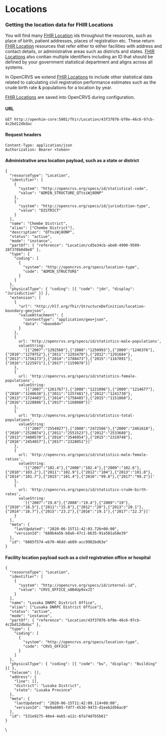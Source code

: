 # Locations

### Getting the location data for FHIR Locations

You will find many [FHIR Location](https://www.hl7.org/fhir/location.html) ids throughout the resources, such as place of birth, patient addresses, places of registration etc. These return [FHIR Location](https://www.hl7.org/fhir/location.html) resources that refer either to either facilities with address and contact details, or administrative areas such as districts and states. [FHIR Locations](https://www.hl7.org/fhir/location.html) also contian multiple identifiers including an ID that should be defined by your government statistical department and aligns across all systems.

In OpenCRVS we extend [FHIR Locations](https://www.hl7.org/fhir/location.html) to include other statistical data related to calculating civil registration performance estimates such as the crude birth rate & populations for a location by year.

[FHIR Locations](https://www.hl7.org/fhir/location.html) are saved into OpenCRVS during configuration.

#### **URL**

```
GET http://openhim-core:5001/fhir/Location/43f37076-bf0e-46c6-97cb-4c2bd12dbdac
```

#### **Request headers**

```
Content-Type: application/json
Authorization: Bearer <token>
```

#### **Administrative area location payload, such as a state or district**

```
{
  "resourceType": "Location",
  "identifier": [
    {
      "system": "http://opencrvs.org/specs/id/statistical-code",
      "value": "ADMIN_STRUCTURE_QTtxiWj8ONP"
    },
    {
      "system": "http://opencrvs.org/specs/id/jurisdiction-type",
      "value": "DISTRICT"
    }
  ],
  "name": "Chembe District",
  "alias": ["Chembe District"],
  "description": "QTtxiWj8ONP",
  "status": "active",
  "mode": "instance",
  "partOf": { "reference": "Location/cd5e34cb-abe0-4900-9509-28f378b8d8e8" },
  "type": {
    "coding": [
      {
        "system": "http://opencrvs.org/specs/location-type",
        "code": "ADMIN_STRUCTURE"
      }
    ]
  },
  "physicalType": { "coding": [{ "code": "jdn", "display": "Jurisdiction" }] },
  "extension": [
    {
      "url": "http://hl7.org/fhir/StructureDefinition/location-boundary-geojson",
      "valueAttachment": {
        "contentType": "application/geo+json",
        "data": "<base64>"
      }
    },
    {
      url: 'http://opencrvs.org/specs/id/statistics-male-populations',
      valueString:
        '[{"2007":"1292568"},{"2008":"1250993"},{"2009":"1246376"},{"2010":"1279752"},{"2011":"1293470"},{"2012":"1291684"},{"2013":"1756173"},{"2014":"1788473"},{"2015":"1167891"},{"2016":"1225971"},{"2017":"1159078"}]'
    },
    {
      url: 'http://opencrvs.org/specs/id/statistics-female-populations',
      valueString:
        '[{"2007":"1261767"},{"2008":"1221096"},{"2009":"1214677"},{"2010":"1240638"},{"2011":"1257481"},{"2012":"1241730"},{"2013":"1724403"},{"2014":"1758485"},{"2015":"1151860"},{"2016":"1228886"},{"2017":"1168980"}]'
    },
    {
      url: 'http://opencrvs.org/specs/id/statistics-total-populations',
      valueString:
        '[{"2007":"2554927"},{"2008":"2472586"},{"2009":"2461610"},{"2010":"2520874"},{"2011":"2551523"},{"2012":"2533688"},{"2013":"3480570"},{"2014":"3546954"},{"2015":"2319748"},{"2016":"2454857"},{"2017":"2328051"}]'
    },
    {
      url: 'http://opencrvs.org/specs/id/statistics-male-female-ratios',
      valueString:
        '[{"2007":"102.4"},{"2008":"102.4"},{"2009":"102.6"},{"2010":"103.2"},{"2011":"102.9"},{"2012":"104"},{"2013":"101.8"},{"2014":"101.7"},{"2015":"101.4"},{"2016":"99.8"},{"2017":"99.2"}]'
    },
    {
      url: 'http://opencrvs.org/specs/id/statistics-crude-birth-rates',
      valueString:
        '[{"2007":"19.6"},{"2008":"19.4"},{"2009":"19"},{"2010":"18.5"},{"2011":"15.8"},{"2012":"20"},{"2013":"20.1"},{"2014":"18.7"},{"2015":"23.2"},{"2016":"19.1"},{"2017":"22.3"}]'
    }
  ],
  "meta": {
    "lastUpdated": "2020-06-15T11:42:03.726+00:00",
    "versionId": "688b4a56-b8a6-47c1-b635-91a501a58e39"
  },
  "id": "6885f574-eb70-46dd-ab89-acc9982bd63e"
}
```

#### **Facility location payload such as a civil registration office or hospital**

```
{
  "resourceType": "Location",
  "identifier": [
    {
      "system": "http://opencrvs.org/specs/id/internal-id",
      "value": "CRVS_OFFICE_o8B4Up9xxJI"
    }
  ],
  "name": "Lusaka DNRPC District Office",
  "alias": ["Lusaka DNRPC District Office"],
  "status": "active",
  "mode": "instance",
  "partOf": { "reference": "Location/43f37076-bf0e-46c6-97cb-4c2bd12dbdac" },
  "type": {
    "coding": [
      {
        "system": "http://opencrvs.org/specs/location-type",
        "code": "CRVS_OFFICE"
      }
    ]
  },
  "physicalType": { "coding": [{ "code": "bu", "display": "Building" }] },
  "telecom": [],
  "address": {
    "line": [],
    "district": "Lusaka District",
    "state": "Lusaka Province"
  },
  "meta": {
    "lastUpdated": "2020-06-15T11:42:09.114+00:00",
    "versionId": "0e9a6805-fdf7-453d-9473-d1eeb2d56ac0"
  },
  "id": "531e9275-40e4-4ab5-a12c-6fa74d7b5b61"
}
```

\\
